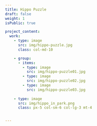 ```yaml
---
title: Hippo Puzzle
draft: false
weight: 1
isPublic: true

project_content:
  work:
    - type: image
      src: img/hippo-puzzle.jpg
      class: col-md-10

    - group:
      - items:
        - type: image
          src: img/hippo-puzzle01.jpg
        - type: image
          src: img/hippo-puzzle02.jpg
        - type: image
          src: img/hippo-puzzle03.jpg
 
    - type: image
      src: img/hippo_in_park.png
      class: px-5 col-sm-6 col-lg-3 mt-4


---
```

